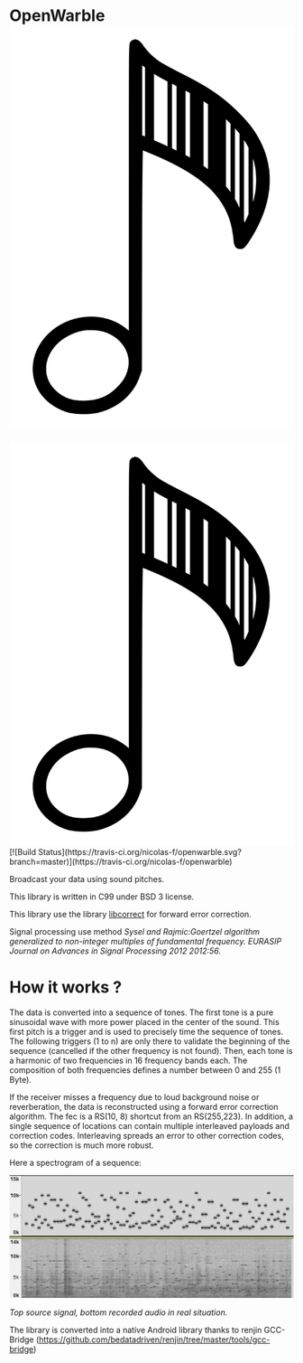 # OpenWarble![OpenWarble Logo](./icon.svg)
<img src="./icon.svg">
[![Build Status](https://travis-ci.org/nicolas-f/openwarble.svg?branch=master)](https://travis-ci.org/nicolas-f/openwarble)

Broadcast your data using sound pitches.

This library is written in C99 under BSD 3 license.

This library use the library [libcorrect](https://github.com/quiet/libcorrect) for forward error correction.

Signal processing use method *Sysel and Rajmic:Goertzel algorithm generalized to non-integer multiples of fundamental frequency. EURASIP Journal on Advances in Signal Processing 2012 2012:56.*

# How it works ?

The data is converted into a sequence of tones. The first tone is a pure sinusoidal wave with more power placed in the center of the sound. This first pitch is a trigger and is used to precisely time the sequence of tones. The following triggers (1 to n) are only there to validate the beginning of the sequence (cancelled if the other frequency is not found). Then, each tone is a harmonic of two frequencies in 16 frequency bands each. The composition of both frequencies defines a number between 0 and 255 (1 Byte).

If the receiver misses a frequency due to loud background noise or reverberation, the data is reconstructed using a forward error correction algorithm. The fec is a RS(10, 8) shortcut from an RS(255,223). In addition, a single sequence of locations can contain multiple interleaved payloads and correction codes. Interleaving spreads an error to other correction codes, so the correction is much more robust.

Here a spectrogram of a sequence:

![OpenWarble spectrogram](src/test/resources/c/noise.png)

*Top source signal, bottom recorded audio in real situation.*

The library is converted into a native Android library thanks to renjin GCC-Bridge (https://github.com/bedatadriven/renjin/tree/master/tools/gcc-bridge)
